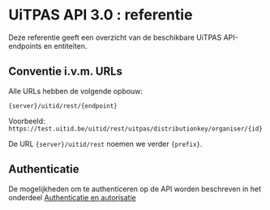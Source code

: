 ---
---

# UiTPAS API 3.0 : referentie
Deze referentie geeft een overzicht van de beschikbare UiTPAS API-endpoints en entiteiten.

## Conventie i.v.m. URLs
Alle URLs hebben de volgende opbouw:
```
{server}/uitid/rest/{endpoint}
```

Voorbeeld: ```https://test.uitid.be/uitid/rest/uitpas/distributionkey/organiser/{id}```

De URL ```{server}/uitid/rest``` noemen we verder ```{prefix}```.

## Authenticatie
De mogelijkheden om te authenticeren op de API worden beschreven in het onderdeel [Authenticatie en autorisatie](http://documentatie.uitdatabank.be/content/authenticatie-autorisatie/latest/index.html)
